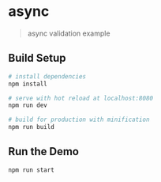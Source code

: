# async

> async validation example

## Build Setup

``` bash
# install dependencies
npm install

# serve with hot reload at localhost:8080
npm run dev

# build for production with minification
npm run build
```

## Run the Demo
``` bash
npm run start
```
